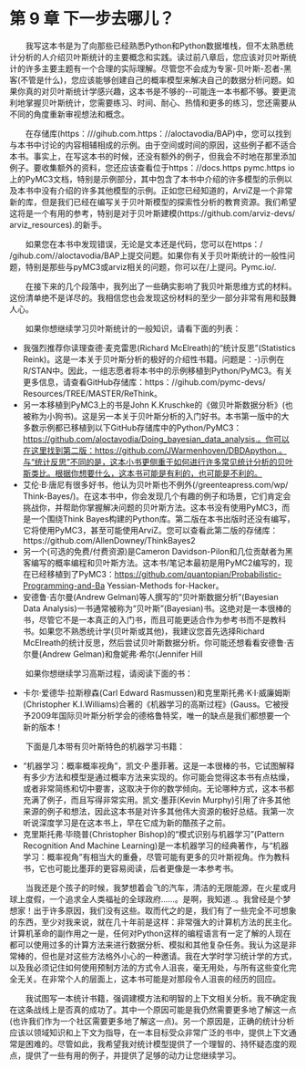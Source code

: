 #  第 9 章 下一步去哪儿？

<style>p{text-indent:2em;2}</style>

我写这本书是为了向那些已经熟悉Python和Python数据堆栈，但不太熟悉统计分析的人介绍贝叶斯统计的主要概念和实践。读过前八章后，您应该对贝叶斯统计的许多主要主题有一个合理的实际理解。尽管您不会成为专家-贝叶斯-忍者-黑客(不管是什么)，您应该能够创建自己的概率模型来解决自己的数据分析问题。如果你真的对贝叶斯统计学感兴趣，这本书是不够的--可能连一本书都不够。要更流利地掌握贝叶斯统计，您需要练习、时间、耐心、热情和更多的练习，您还需要从不同的角度重新审视想法和概念。

在存储库(https：//​/​gihub.com.https：/​/​aloctavodia/​BAP)中，您可以找到与本书中讨论的内容相辅相成的示例。由于空间或时间的原因，这些例子都不适合本书。事实上，在写这本书的时候，还没有额外的例子，但我会不时地在那里添加例子。要收集额外的资料，您还应该查看位于https：/​/​docs.https pymc.https io上的PyMC3文档，特别是示例部分，其中包含了本书中介绍的许多模型的示例以及本书中没有介绍的许多其他模型的示例。正如您已经知道的，ArviZ是一个非常新的库，但是我们已经在编写关于贝叶斯模型的探索性分析的教育资源。我们希望这将是一个有用的参考，特别是对于贝叶斯建模(https:/​/​github.​com/​arviz-​devs/​arviz_​resources).的新手。

如果您在本书中发现错误，无论是文本还是代码，您可以在https：/​/gihub.com/​/​aloctavodia/​BAP上提交问题。如果你有关于贝叶斯统计的一般性问题，特别是那些与pyMC3或arviz相关的问题，你可以在​/​上提问。Pymc.​io/​.

在接下来的几个段落中，我列出了一些确实影响了我贝叶斯思维方式的材料。这份清单绝不是详尽的。我相信您也会发现这份材料的至少一部分非常有用和鼓舞人心。

如果你想继续学习贝叶斯统计的一般知识，请看下面的列表：

- 我强烈推荐你读理查德·麦克雷思(Richard McElreath)的“统计反思”(Statistics Reink)。这是一本关于贝叶斯分析的极好的介绍性书籍。问题是：-)示例在R/STAN中。因此，一组志愿者将本书中的示例移植到Python/PyMC3。有关更多信息，请查看GitHub存储库：https：/​/​gihub.​com/​pymc-​devs/​Resources/TREE/​MASTER/​ReThink。
- 另一本移植到PyMC3上的书是John K.Kruschke的《做贝叶斯数据分析》(也被称为小狗书)。这是另一本关于贝叶斯分析的入门好书。本书第一版中的大多数示例都已移植到以下GitHub存储库中的Python/PyMC3：https://github.com/aloctavodia/Doing_bayesian_data_analysis.。你可以在这里找到第二版：https:/​/​github.​com/​JWarmenhoven/​DBDApython.。与“统计反思”不同的是，这本小书更侧重于如何进行许多常见统计分析的贝叶斯类比。根据你想要什么，这本书可能是有利的，也可能是不利的。
- 艾伦·B·唐尼有很多好书，他认为贝叶斯也不例外(​/greenteapress.​com/​wp/​Think-​Bayes/​)。在这本书中，你会发现几个有趣的例子和场景，它们肯定会挑战你，并帮助你掌握解决问题的贝叶斯方法。这本书没有使用PyMC3，而是一个围绕Think Bayes构建的Python库。第二版在本书出版时还没有编写，它将使用PyMC3，甚至可能使用ArviZ。您可以查看此第二版的存储库：https:/​/​github.​com/​AllenDowney/​ThinkBayes2
- 另一个(可选的免费/付费资源)是Cameron Davidson-Pilon和几位贡献者为黑客编写的概率编程和贝叶斯方法。这本书/笔记本最初是用PyMC2编写的，现在已经移植到了PyMC3：https://github.com/quantopian/Probabilistic-Programming-and-Ba Yessian-Methods for-Hacker。
- 安德鲁·吉尔曼(Andrew Gelman)等人撰写的“贝叶斯数据分析”(Bayesian Data Analysis)一书通常被称为“贝叶斯”(Bayesian)书。这绝对是一本很棒的书，尽管它不是一本真正的入门书，而且可能更适合作为参考书而不是教科书。如果您不熟悉统计学(贝叶斯或其他)，我建议您首先选择Richard McElreath的统计反思，然后尝试贝叶斯数据分析。你可能还想看看安德鲁·吉尔曼(Andrew Gelman)和詹妮弗·希尔(Jennifer Hill

如果你想继续学习高斯过程，请阅读下面的书：
- 卡尔·爱德华·拉斯穆森(Carl Edward Rasmussen)和克里斯托弗·K·I·威廉姆斯(Christopher K.I.Williams)合著的《机器学习的高斯过程》(Gauss。它被授予2009年国际贝叶斯分析学会的德格鲁特奖，唯一的缺点是我们都想要一个新的版本！
  
下面是几本带有贝叶斯特色的机器学习书籍：
- “机器学习：概率概率视角”，凯文·P·墨菲著。这是一本很棒的书，它试图解释有多少方法和模型是通过概率方法来实现的。你可能会觉得这本书有点枯燥，或者非常简练和切中要害，这取决于你的数学倾向。无论哪种方式，这本书都充满了例子，而且写得非常实用。凯文·墨菲(Kevin Murphy)引用了许多其他来源的例子和想法，因此这本书是对许多其他伟大资源的极好总结。我第一次听说深度学习是在这本书上，早在它成为新的酷孩子之前。
- 克里斯托弗·毕晓普(Christopher Bishop)的“模式识别与机器学习”(Pattern Recognition And Machine Learning)是一本机器学习的经典著作，与“机器学习：概率视角”有相当大的重叠，尽管可能有更多的贝叶斯视角。作为教科书，它也可能比墨菲的更容易阅读，后者更像是一本参考书。

当我还是个孩子的时候，我梦想着会飞的汽车，清洁的无限能源，在火星或月球上度假，一个追求全人类福祉的全球政府……。是啊，我知道..。我曾经是个梦想家！出于许多原因，我们没有这些。取而代之的是，我们有了一些完全不可想象的东西，至少对我来说，就在几十年前是这样：非常强大的计算机方法的民主化。计算机革命的副作用之一是，任何对Python这样的编程语言有一定了解的人现在都可以使用过多的计算方法来进行数据分析、模拟和其他复杂任务。我认为这是非常棒的，但也是对这些方法格外小心的一种邀请。我在大学时学习统计学的方式，以及我必须记住如何使用预制方法的方式令人沮丧，毫无用处，与所有这些变化完全无关。在非常个人的层面上，这本书可能是对那段令人沮丧的经历的回应。

我试图写一本统计书籍，强调建模方法和明智的上下文相关分析。我不确定我在这条战线上是否真的成功了。其中一个原因可能是我仍然需要更多地了解这一点(也许我们作为一个社区需要更多地了解这一点)。另一个原因是，正确的统计分析应该以领域知识和上下文为指导，在一本目标受众非常广泛的书中，提供上下文通常是困难的。尽管如此，我希望我对统计模型提供了一个理智的、持怀疑态度的观点，提供了一些有用的例子，并提供了足够的动力让您继续学习。
